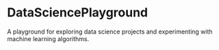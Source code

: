 # DataSciencePlayground
A playground for exploring data science projects and experimenting with machine learning algorithms.
